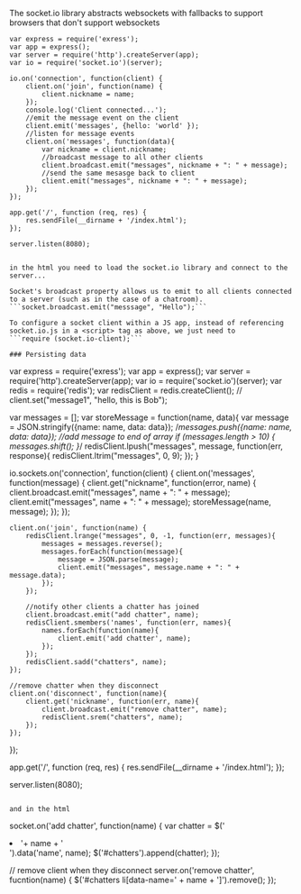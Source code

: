 The socket.io library abstracts websockets with fallbacks to support browsers that don't support websockets
```
var express = require('exress');
var app = express();
var server = require('http').createServer(app);
var io = require('socket.io')(server);

io.on('connection', function(client) {
    client.on('join', function(name) {
        client.nickname = name;
    });
    console.log('Client connected...');
    //emit the message event on the client
    client.emit('messages', {hello: 'world' });
    //listen for message events
    client.on('messages', function(data){
        var nickname = client.nickname;
        //broadcast message to all other clients
        client.broadcast.emit("messages", nickname + ": " + message);
        //send the same mesasge back to client
        client.emit("messages", nickname + ": " + message);
    });
});

app.get('/', function (req, res) {
    res.sendFile(__dirname + '/index.html');
});

server.listen(8080);


in the html you need to load the socket.io library and connect to the server...
```
<script src="/socket.io/socket.io.js"></script>

<script>
    var server = io.connect('http://localhost:8080');
    server.on('connect', function(data) {
        $('#status').html('Connected to chattr');
        nickname = prompt("What is your nickname?");
        server.emit('join', nickname);
    });
</script>

<script>
    var socket = io.connect(http://localhost:8080');
    $('#chat_form').submit(function(e){
        var message = $('#chat_input').val();
        //emit messages event on the server
        socket.emit('messages', message);
    });

    socket.on('messages', function(data) {
        insertMessage(data);
    });
</script>
```
Socket's broadcast property allows us to emit to all clients connected to a server (such as in the case of a chatroom).
```socket.broadcast.emit("messsage", "Hello");```

To configure a socket client within a JS app, instead of referencing socket.io.js in a <script> tag as above, we just need to 
```require (socket.io-client);```

### Persisting data

```
var express = require('exress');
var app = express();
var server = require('http').createServer(app);
var io = require('socket.io')(server);
var redis = require('redis');
var redisClient = redis.createClient();
// client.set("message1", "hello, this is Bob");

var messages = [];
var storeMessage = function(name, data){
    var message = JSON.stringify({name: name, data: data});
    /*messages.push({name: name, data: data}); //add message to end of array
    if (messages.length > 10) {
        messages.shift();
    }*/
    redisClient.lpush("messages", message, function(err, response){
        redisClient.ltrim("messages", 0, 9);
    });
}

io.sockets.on('connection', function(client) {
    client.on('messages', function(message) {
        client.get("nickname", function(error, name) {
            client.broadcast.emit("messages", name + ": " + message);
            client.emit("messages", name + ": " + message);
            storeMessage(name, message);
        });
    });

    client.on('join', function(name) {
        redisClient.lrange("messages", 0, -1, function(err, messages){
            messages = messages.reverse();
            messages.forEach(function(message){
                message = JSON.parse(message);
                client.emit("messages", message.name + ": " + message.data);
            });
        });

        //notify other clients a chatter has joined
        client.broadcast.emit("add chatter", name);
        redisClient.smembers('names', function(err, names){
            names.forEach(function(name){
                client.emit('add chatter', name);
            });
        });
        redisClient.sadd("chatters", name);
    });

    //remove chatter when they disconnect
    client.on('disconnect', function(name){
        client.get('nickname', function(err, name){
            client.broadcast.emit("remove chatter", name);
            redisClient.srem("chatters", name);
        });
    });
});

app.get('/', function (req, res) {
    res.sendFile(__dirname + '/index.html');
});

server.listen(8080);
```

and in the html
```
socket.on('add chatter', function(name) {
    var chatter = $('<li>'+ name + '</li>').data('name', name);
    $('#chatters').append(chatter);
});

// remove client when they disconnect
server.on('remove chatter', fucntion(name) {
    $('#chatters li[data-name=' + name + ']').remove();
});